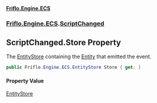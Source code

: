 #### [Friflo.Engine.ECS](index.md 'index')
### [Friflo.Engine.ECS](Friflo.Engine.ECS.md 'Friflo.Engine.ECS').[ScriptChanged](ScriptChanged.md 'Friflo.Engine.ECS.ScriptChanged')

## ScriptChanged.Store Property

The [EntityStore](EntityStore.md 'Friflo.Engine.ECS.EntityStore') containing the [Entity](ScriptChanged.Entity.md 'Friflo.Engine.ECS.ScriptChanged.Entity') that emitted the event.

```csharp
public Friflo.Engine.ECS.EntityStore Store { get; }
```

#### Property Value
[EntityStore](EntityStore.md 'Friflo.Engine.ECS.EntityStore')